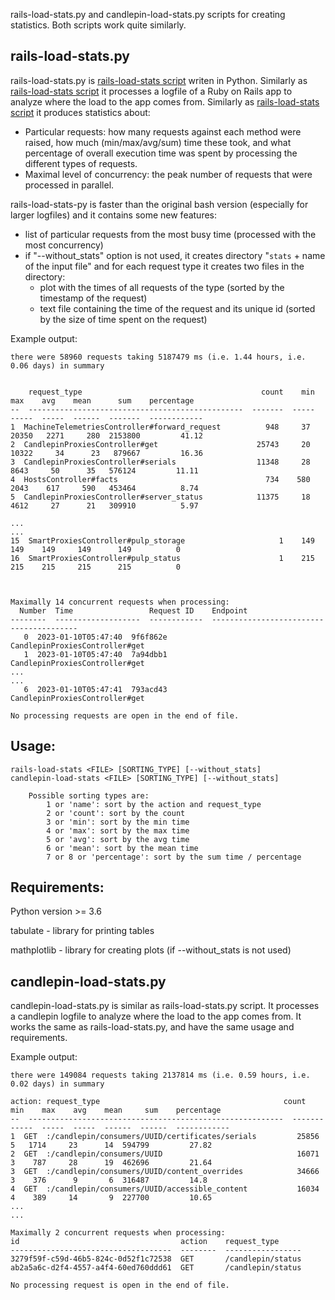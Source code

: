 rails-load-stats.py and candlepin-load-stats.py scripts for creating statistics. Both scripts work quite similarly.

## rails-load-stats.py

rails-load-stats.py is [rails-load-stats script](https://github.com/pmoravec/rails-load-stats) writen in Python. Similarly as [rails-load-stats script](https://github.com/pmoravec/rails-load-stats) it processes a logfile of a Ruby on Rails app to analyze where the load to the app comes from.  Similarly as [rails-load-stats script](https://github.com/pmoravec/rails-load-stats) it produces statistics about:
- Particular requests: how many requests against each method were raised, how much (min/max/avg/sum) time these took, and what percentage of overall execution time was spent by processing the different types of requests.
- Maximal level of concurrency: the peak number of requests that were processed in parallel.

rails-load-stats-py is faster than the original bash version (especially for larger logfiles) and it contains some new features:
- list of particular requests from the most busy time (processed with the most concurrency)
- if "--without_stats" option is not used, it creates directory "`stats` + name of the input file" and for each request type it creates two files in the directory:
    - plot with the times of all requests of the type (sorted by the timestamp of the request)
    - text file containing the time of the request and its unique id (sorted by the size of time spent on the request)

Example output:
  
    there were 58960 requests taking 5187479 ms (i.e. 1.44 hours, i.e. 0.06 days) in summary

    
        request_type                                        count    min    max    avg    mean      sum    percentage
    --  ------------------------------------------------  -------  -----  -----  -----  ------  -------  ------------           
    1  MachineTelemetriesController#forward_request          948     37  20350   2271     280  2153800         41.12
    2  CandlepinProxiesController#get                      25743     20  10322     34      23   879667         16.36
    3  CandlepinProxiesController#serials                  11348     28   8643     50      35   576124         11.11
    4  HostsController#facts                                 734    580   2043    617     590   453464          8.74
    5  CandlepinProxiesController#server_status            11375     18   4612     27      21   309910          5.97

    ... 
    ...
    15  SmartProxiesController#pulp_storage                     1    149    149    149     149      149          0
    16  SmartProxiesController#pulp_status                      1    215    215    215     215      215          0

    
    
    Maximally 14 concurrent requests when processing:
      Number  Time                 Request ID    Endpoint
    --------  -------------------  ------------  ----------------------------------------
       0  2023-01-10T05:47:40  9f6f862e      CandlepinProxiesController#get
       1  2023-01-10T05:47:40  7a94dbb1      CandlepinProxiesController#get
    ...
    ...
       6  2023-01-10T05:47:41  793acd43      CandlepinProxiesController#get
    
    No processing requests are open in the end of file.


## Usage: 
    rails-load-stats <FILE> [SORTING_TYPE] [--without_stats]
    candlepin-load-stats <FILE> [SORTING_TYPE] [--without_stats]

        Possible sorting types are:
            1 or 'name': sort by the action and request_type
            2 or 'count': sort by the count
            3 or 'min': sort by the min time
            4 or 'max': sort by the max time
            5 or 'avg': sort by the avg time
            6 or 'mean': sort by the mean time
            7 or 8 or 'percentage': sort by the sum time / percentage


## Requirements:
Python version >= 3.6

tabulate - library for printing tables

mathplotlib - library for creating plots (if --without_stats is not used)


## candlepin-load-stats.py

candlepin-load-stats.py is similar as rails-load-stats.py script. It processes a candlepin logfile to analyze where the load to the app comes from. It works the same as rails-load-stats.py, and have the same usage and requirements.

Example output:

    there were 149084 requests taking 2137814 ms (i.e. 0.59 hours, i.e. 0.02 days) in summary

    action: request_type                                         count    min    max    avg    mean     sum    percentage
    --  ---------------------------------------------------------  -------  -----  -----  -----  ------  ------  ------------
    1  GET  :/candlepin/consumers/UUID/certificates/serials         25856      5   1714     23      14  594799         27.82
    2  GET  :/candlepin/consumers/UUID                              16071      3    787     28      19  462696         21.64
    3  GET  :/candlepin/consumers/UUID/content_overrides            34666      3    376      9       6  316487         14.8
    4  GET  :/candlepin/consumers/UUID/accessible_content           16034      4    389     14       9  227700         10.65
    ...
    ...

    Maximally 2 concurrent requests when processing:
    id                                    action    request_type
    ------------------------------------  --------  -----------------
    3279f59f-c59d-46b5-824c-0d52f1c72538  GET       /candlepin/status
    ab2a5a6c-d2f4-4557-a4f4-60ed760ddd61  GET       /candlepin/status

    No processing request is open in the end of file.
    
